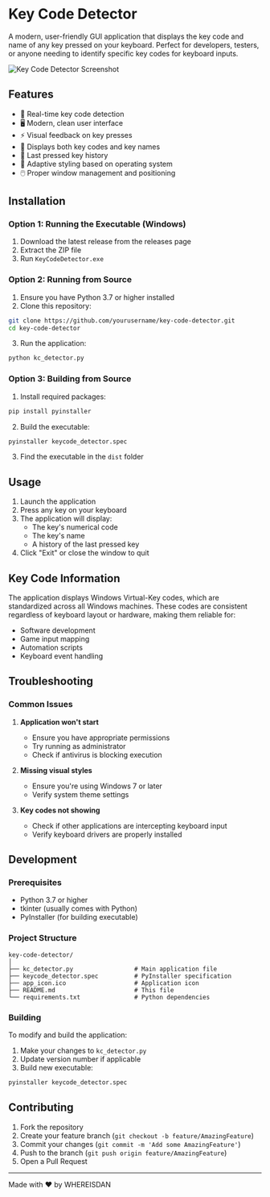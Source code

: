 # Key Code Detector

A modern, user-friendly GUI application that displays the key code and name of any key pressed on your keyboard. Perfect for developers, testers, or anyone needing to identify specific key codes for keyboard inputs.

![Key Code Detector Screenshot](https://i.imgur.com/moYFleT.png)

## Features

- 🎯 Real-time key code detection
- 🖥️ Modern, clean user interface
- ⚡ Visual feedback on key presses
- 📝 Displays both key codes and key names
- 💾 Last pressed key history
- 🎨 Adaptive styling based on operating system
- 🖱️ Proper window management and positioning

## Installation

### Option 1: Running the Executable (Windows)

1. Download the latest release from the releases page
2. Extract the ZIP file
3. Run `KeyCodeDetector.exe`

### Option 2: Running from Source

1. Ensure you have Python 3.7 or higher installed
2. Clone this repository:
```bash
git clone https://github.com/yourusername/key-code-detector.git
cd key-code-detector
```

3. Run the application:
```bash
python kc_detector.py
```

### Option 3: Building from Source

1. Install required packages:
```bash
pip install pyinstaller
```

2. Build the executable:
```bash
pyinstaller keycode_detector.spec
```

3. Find the executable in the `dist` folder

## Usage

1. Launch the application
2. Press any key on your keyboard
3. The application will display:
   - The key's numerical code
   - The key's name
   - A history of the last pressed key
4. Click "Exit" or close the window to quit

## Key Code Information

The application displays Windows Virtual-Key codes, which are standardized across all Windows machines. These codes are consistent regardless of keyboard layout or hardware, making them reliable for:

- Software development
- Game input mapping
- Automation scripts
- Keyboard event handling

## Troubleshooting

### Common Issues

1. **Application won't start**
   - Ensure you have appropriate permissions
   - Try running as administrator
   - Check if antivirus is blocking execution

2. **Missing visual styles**
   - Ensure you're using Windows 7 or later
   - Verify system theme settings

3. **Key codes not showing**
   - Check if other applications are intercepting keyboard input
   - Verify keyboard drivers are properly installed

## Development

### Prerequisites

- Python 3.7 or higher
- tkinter (usually comes with Python)
- PyInstaller (for building executable)

### Project Structure

```
key-code-detector/
│
├── kc_detector.py                 # Main application file
├── keycode_detector.spec          # PyInstaller specification
├── app_icon.ico                   # Application icon
├── README.md                      # This file
└── requirements.txt               # Python dependencies
```

### Building

To modify and build the application:

1. Make your changes to `kc_detector.py`
2. Update version number if applicable
3. Build new executable:
```bash
pyinstaller keycode_detector.spec
```

## Contributing

1. Fork the repository
2. Create your feature branch (`git checkout -b feature/AmazingFeature`)
3. Commit your changes (`git commit -m 'Add some AmazingFeature'`)
4. Push to the branch (`git push origin feature/AmazingFeature`)
5. Open a Pull Request


---
Made with ❤️ by WHEREISDAN